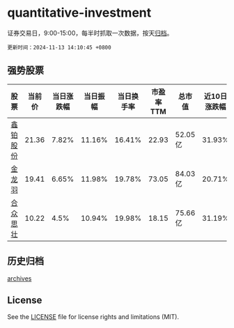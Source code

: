 # quantitative-investment

证券交易日，9:00-15:00，每半时抓取一次数据，按天[归档](archives)。

`更新时间：2024-11-13 14:10:45 +0800`

## 强势股票

|股票|当前价|当日涨跌幅|当日振幅|当日换手率|市盈率TTM|总市值|近10日涨跌幅|
|----|----|----|----|----|----|----|----|
|[鑫铂股份](https://xueqiu.com/S/SZ003038)|21.36|7.82%|11.16%|16.41%|22.93|52.05亿|31.93%|
|[金龙羽](https://xueqiu.com/S/SZ002882)|19.41|6.65%|11.98%|19.78%|73.05|84.03亿|20.71%|
|[合众思壮](https://xueqiu.com/S/SZ002383)|10.22|4.5%|10.94%|19.98%|18.15|75.66亿|31.19%|

## 历史归档

[archives](archives)

## License

See the [LICENSE](LICENSE) file for license rights and limitations (MIT).